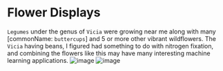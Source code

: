 # Flower Displays

`Legumes` under the genus of `Vicia` were growing near me along with many [commonName: `buttercups`] and 5 or more other vibrant wildflowers. The `Vicia` having beans, I figured had something to do with nitrogen fixation, and combining the flowers like this may have many interesting machine learning applications.
![image](https://github.com/Neobii/LE_Near-Natural-Quantizations__Neobii/blob/main/78E3F5C2-9C55-4EEC-84FA-7D43E859AC89.jpeg)
![image](https://github.com/Neobii/LE_Near-Natural-Quantizations__Neobii/blob/main/29DE141D-7B81-4647-8B03-352453FF79F6.jpeg)
